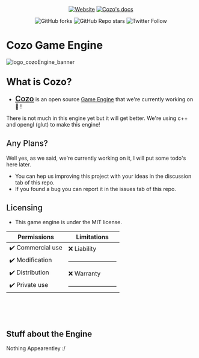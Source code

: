 <div align="center">

[![Website](https://img.shields.io/badge/Check-Cozo's_website_!-2ea44f?color=%230ff&style=for-the-badge)](https://cozo-engine.github.io)
[![Cozo's docs](https://img.shields.io/badge/Check-Cozo's_docs_!-2ea44f?color=%230ff&style=for-the-badge)](https://cozo-engine.github.io/docs)

![GitHub forks](https://img.shields.io/github/forks/cozo-engine-team/cozo-engine?color=%23000&logo=git&logoColor=%23fff&style=flat-square)
![GitHub Repo stars](https://img.shields.io/github/stars/cozo-engine-team/cozo-engine?color=%23000&logo=github&style=flat-square)
![Twitter Follow](https://img.shields.io/twitter/follow/CozerEpic?color=%23000&logoColor=%23fff&logo=twitter&style=flat-square)

</div>

# <span style="font-weight: 700;">Cozo Game Engine</span>

![logo_cozoEngine_banner](https://user-images.githubusercontent.com/86025456/147656017-f442c3e7-ff6a-47e2-bbef-57fae57beadc.png)

## <span style="font-size: 25px;font-weight: 700;">What is Cozo?</span>
 * <span style="font-size: 20px;font-weight: 600;"><u><a href="https://cozo-engine.github.io">Cozo</a></u></span> is an open source <u>Game Engine</u> that we're currently working on :eyes: !

There is not much in this engine yet but it will get better.
We're using c++ and opengl (glut) to make this engine!

## <span style="font-weight: 500;"> Any Plans? </span>
  Well yes, as we said, we're currently working on it, I will put some todo's here later.
 * You can hep us improving this project with your ideas in the discussion tab of this repo.
 * If you found a bug you can report it in the issues tab of this repo.

## <span style="font-weight: 500;"> Licensing </span>
 * This game engine is under the MIT license.


| Permissions       | Limitations   |
|-------------------|---------------|
| ✔️ Commercial use | ❌ Liability |
| ✔️ Modification   |————————|
| ✔️ Distribution   | ❌ Warranty  |
| ✔️ Private use    |————————|

<!---
Cozo-Engine/Cozo-Engine is a ✨ special ✨ repository because its `README.md` (this file) appears on your GitHub profile.
You can click the Preview link to take a look at your changes.

  github, what?
--->

<br><br><br>
## Stuff about the Engine
Nothing Appearentley :/
